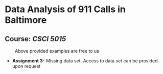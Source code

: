 # Data Analysis of 911 Calls in Baltimore
## Course: *CSCI 5015*

&nbsp; &nbsp; &nbsp; &nbsp; Above provided examples are free to us

* **Assignment 3-** Missing data set. Access to data set can be provided upon request
